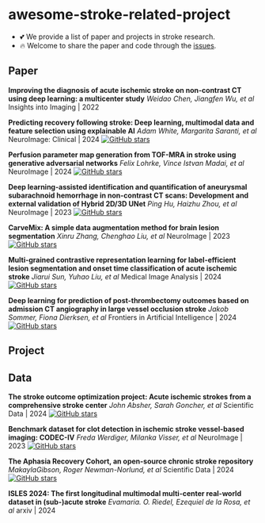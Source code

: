 # awesome-stroke-related-project

- 💕 We provide a list of paper and projects in stroke research.
- 🔥 Welcome to share the paper and code through the [issues]([https://github.com/mileswyn/awesome-stroke-related-project/issues]).

## Paper
**Improving the diagnosis of acute ischemic stroke on non-contrast CT using deep learning: a multicenter study**
*Weidao Chen, Jiangfen Wu, et al*
Insights into Imaging | 2022

**Predicting recovery following stroke: Deep learning, multimodal data and feature selection using explainable AI**
*Adam White, Margarita Saranti, et al*
NeuroImage: Clinical | 2024
[![GitHub stars](https://img.shields.io/github/stars/ClearExplanationsAI/CLEAR-MRI.svg?logo=github&label=Stars)](https://github.com/ClearExplanationsAI/CLEAR-MRI)

**Perfusion parameter map generation from TOF-MRA in stroke using generative adversarial networks**
*Felix Lohrke, Vince Istvan Madai, et al*
NeuroImage | 2024
[![GitHub stars](https://img.shields.io/github/stars/claim-berlin/TOF-to-Perfusion-GAN.svg?logo=github&label=Stars)](https://github.com/claim-berlin/TOF-to-Perfusion-GAN)

**Deep learning-assisted identification and quantification of aneurysmal subarachnoid hemorrhage in non-contrast CT scans: Development and external validation of Hybrid 2D/3D UNet**
*Ping Hu, Haizhu Zhou, et al*
NeuroImage | 2023
[![GitHub stars](https://img.shields.io/github/stars/BrainHemo/BrainHemoAI.svg?logo=github&label=Stars)](https://github.com/BrainHemo/BrainHemoAI)

**CarveMix: A simple data augmentation method for brain lesion segmentation**
*Xinru Zhang, Chenghao Liu, et al*
NeuroImage | 2023
[![GitHub stars](https://img.shields.io/github/stars/ZhangxinruBIT/CarveMix.svg?logo=github&label=Stars)](https://github.com/ZhangxinruBIT/CarveMix)

**Multi-grained contrastive representation learning for label-efficient lesion segmentation and onset time classification of acute ischemic stroke**
*Jiarui Sun, Yuhao Liu, et al*
Medical Image Analysis | 2024
[![GitHub stars](https://img.shields.io/github/stars/JiaRuiS/MGCL.svg?logo=github&label=Stars)](https://github.com/JiaRuiS/MGCL)

**Deep learning for prediction of post-thrombectomy outcomes based on admission CT angiography in large vessel occlusion stroke**
*Jakob Sommer, Fiona Dierksen, et al*
Frontiers in Artificial Intelligence | 2024
[![GitHub stars](https://img.shields.io/github/stars/Fledermaus12/LVOstroke-DL.svg?logo=github&label=Stars)](https://github.com/Fledermaus12/LVOstroke-DL)

## Project

## Data
**The stroke outcome optimization project: Acute ischemic strokes from a comprehensive stroke center**
*John Absher, Sarah Goncher, et al*
Scientific Data | 2024
[![GitHub stars](https://img.shields.io/github/stars/neurolabusc/StrokeOutcomeOptimizationProjectDemo.svg?logo=github&label=Stars)](https://github.com/neurolabusc/StrokeOutcomeOptimizationProjectDemo)

**Benchmark dataset for clot detection in ischemic stroke vessel-based imaging: CODEC-IV**
*Freda Werdiger, Milanka Visser, et al*
NeuroImage | 2023
[![GitHub stars](https://img.shields.io/github/stars/MBC-Neuroimaging/ClotDetectEval.svg?logo=github&label=Stars)](https://github.com/MBC-Neuroimaging/ClotDetectEval) 

**The Aphasia Recovery Cohort, an open-source chronic stroke repository**
*MakaylaGibson, Roger Newman-Norlund, et al*
Scientific Data | 2024
[![GitHub stars](https://img.shields.io/github/stars/neurolabusc/AphasiaRecoveryCohortDemo.svg?logo=github&label=Stars)](https://github.com/neurolabusc/AphasiaRecoveryCohortDemo)

**ISLES 2024: The first longitudinal multimodal multi-center real-world dataset in (sub-)acute stroke**
*Evamaria. O. Riedel, Ezequiel de la Rosa, et al*
arxiv | 2024
